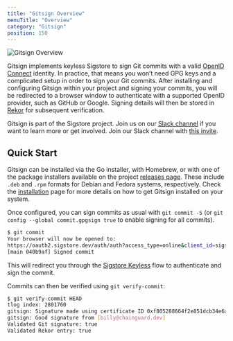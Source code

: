 ```yaml
---
title: "Gitsign Overview"
menuTitle: "Overview"
category: "Gitsign"
position: 150
---
```


![Gitsign Overview](/sigstore_gitsign-horizontal-color.svg)

Gitsign implements keyless Sigstore to sign Git commits with a valid
[OpenID Connect](https://openid.net/connect/) identity. In practice, that means
you won’t need GPG keys and a complicated setup in order to sign your Git
commits. After installing and configuring Gitsign within your project and
signing your commits, you will be redirected to a browser window to authenticate
with a supported OpenID provider, such as GitHub or Google. Signing details will
then be stored in [Rekor](/rekor/overview/) for subsequent verification.

Gitsign is part of the Sigstore project. Join us on our
[Slack channel](https://sigstore.slack.com/) if you want to learn more or get
involved. Join our Slack channel with
[this invite](https://links.sigstore.dev/slack-invite).

## Quick Start

Gitsign can be installed via the Go installer, with Homebrew, or with one of the
package installers available on the project
[releases page](https://github.com/sigstore/gitsign/releases). These include
`.deb` and `.rpm` formats for Debian and Fedora systems, respectively. Check the
[installation](/gitsign/installation/) page for more details on how to get
Gitsign installed on your system.

Once configured, you can sign commits as usual with `git commit -S` (or
`git config --global commit.gpgsign true` to enable signing for all commits).

```sh
$ git commit
Your browser will now be opened to:
https://oauth2.sigstore.dev/auth/auth?access_type=online&client_id=sigstore&...
[main 040b9af] Signed commit
```

This will redirect you through the [Sigstore Keyless](/cosign/openid_signing/)
flow to authenticate and sign the commit.

Commits can then be verified using `git verify-commit`:

```sh
$ git verify-commit HEAD
tlog index: 2801760
gitsign: Signature made using certificate ID 0xf805288664f2e851dcb34e6a03b1a5232eb574ae | CN=sigstore-intermediate,O=sigstore.dev
gitsign: Good signature from [billy@chainguard.dev]
Validated Git signature: true
Validated Rekor entry: true
```
